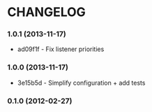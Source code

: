 # CHANGELOG

### 1.0.1 (2013-11-17)

 * ad09f1f - Fix listener priorities

### 1.0.0 (2013-11-17)

 * 3e15b5d - Simplify configuration + add tests

### 0.1.0 (2012-02-27)
